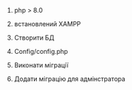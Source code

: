 1. php > 8.0
2. встановлений XAMPP
3. Створити БД
4. Config/config.php

5. Виконати міграції
6. Додати міграцію для адмінстратора